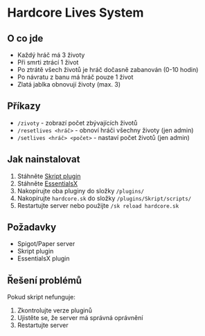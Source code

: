 # Hardcore Lives System

## O co jde
- Každý hráč má 3 životy
- Při smrti ztrácí 1 život
- Po ztrátě všech životů je hráč dočasně zabanován (0-10 hodin)
- Po návratu z banu má hráč pouze 1 život
- Zlatá jablka obnovují životy (max. 3)

## Příkazy
- `/zivoty` - zobrazí počet zbývajících životů
- `/resetlives <hráč>` - obnoví hráči všechny životy (jen admin)
- `/setlives <hráč> <počet>` - nastaví počet životů (jen admin)

## Jak nainstalovat
1. Stáhněte [Skript plugin](https://www.spigotmc.org/resources/skript.114544/)
2. Stáhněte [EssentialsX](https://essentialsx.net/downloads.html)
3. Nakopírujte oba pluginy do složky `/plugins/`
4. Nakopírujte `hardcore.sk` do složky `/plugins/Skript/scripts/`
5. Restartujte server nebo použijte `/sk reload hardcore.sk`

## Požadavky
- Spigot/Paper server
- Skript plugin
- EssentialsX plugin

## Řešení problémů
Pokud skript nefunguje:
1. Zkontrolujte verze pluginů
2. Ujistěte se, že server má správná oprávnění
3. Restartujte server